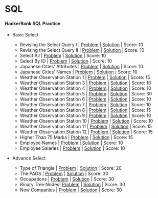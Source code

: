 # SQL
#### HackerRank SQL Practice ####

* Basic Select
  * Revising the Select Query I | [Problem](https://www.hackerrank.com/challenges/revising-the-select-query/problem) | [Solution](https://github.com/vikramtalware/SQL/blob/master/1.%20Basic%20Select/1.%20Revising%20the%20Select%20Query%20I) | Score: 10
  * Revising the Select Query II | [Problem](https://www.hackerrank.com/challenges/revising-the-select-query-2) | [Solution](https://github.com/vikramtalware/SQL/blob/master/1.%20Basic%20Select/2.%20Revising%20the%20Select%20Query%20II) | Score: 10
  * Select All | [Problem](https://www.hackerrank.com/challenges/select-all-sql) | [Solution](https://github.com/vikramtalware/SQL/blob/master/1.%20Basic%20Select/3.%20Select%20All) | Score: 10
  * Select By ID | [Problem](https://www.hackerrank.com/challenges/select-by-id) | [Solution](https://github.com/vikramtalware/SQL/commit/0f063947ca641232aecae9c2a61cd98cd79ee91c) | Score: 10
  * Japanese Cities' Attributes | [Problem](https://www.hackerrank.com/challenges/japanese-cities-attributes) | [Solution](https://github.com/vikramtalware/SQL/blob/master/1.%20Basic%20Select/5.%20Japanese%20Cities'%20Attributes) | Score: 10
  * Japanese Cities' Names | [Problem](https://www.hackerrank.com/challenges/japanese-cities-name) | [Solution](https://github.com/vikramtalware/SQL/blob/master/1.%20Basic%20Select/6.%20Japanese%20Cities'%20Names) | Score: 10
  * Weather Observation Station 1 | [Problem](https://www.hackerrank.com/challenges/weather-observation-station-1) | [Solution](https://github.com/vikramtalware/SQL/blob/master/1.%20Basic%20Select/7.%20Weather%20Observation%20Station%201) | Score: 15
  * Weather Observation Station 3 | [Problem](https://www.hackerrank.com/challenges/weather-observation-station-3) | [Solution](https://github.com/vikramtalware/SQL/blob/master/1.%20Basic%20Select/8.%20Weather%20Observation%20Station%203) | Score: 10
  * Weather Observation Station 4 | [Problem](https://www.hackerrank.com/challenges/weather-observation-station-4) | [Solution](https://github.com/vikramtalware/SQL/blob/master/1.%20Basic%20Select/9.%20Weather%20Observation%20Station%204) | Score: 10
  * Weather Observation Station 5 | [Problem](https://www.hackerrank.com/challenges/weather-observation-station-5) | [Solution](https://github.com/vikramtalware/SQL/blob/master/1.%20Basic%20Select/10.%20Weather%20Observation%20Station%205) | Score: 30
  * Weather Observation Station 6 | [Problem](https://www.hackerrank.com/challenges/weather-observation-station-6) | [Solution](https://github.com/vikramtalware/SQL/blob/master/1.%20Basic%20Select/11.%20Weather%20Observation%20Station%206) | Score: 10
  * Weather Observation Station 7 | [Problem](https://www.hackerrank.com/challenges/weather-observation-station-7) | [Solution](https://github.com/vikramtalware/SQL/blob/master/1.%20Basic%20Select/12.%20Weather%20Observation%20Station%207) | Score: 10
  * Weather Observation Station 8 | [Problem](https://www.hackerrank.com/challenges/weather-observation-station-8) | [Solution](https://github.com/vikramtalware/SQL/blob/master/1.%20Basic%20Select/13.%20Weather%20Observation%20Station%208) | Score: 15
  * Weather Observation Station 9 | [Problem](https://www.hackerrank.com/challenges/weather-observation-station-9) | [Solution](https://github.com/vikramtalware/SQL/blob/master/1.%20Basic%20Select/14.%20Weather%20Observation%20Station%209) | Score: 10
  * Weather Observation Station 10 | [Problem](https://www.hackerrank.com/challenges/weather-observation-station-10) | [Solution](https://github.com/vikramtalware/SQL/blob/master/1.%20Basic%20Select/15.%20Weather%20Observation%20Station%2010) | Score: 10
  * Weather Observation Station 11 | [Problem](https://www.hackerrank.com/challenges/weather-observation-station-11) | [Solution](https://github.com/vikramtalware/SQL/blob/master/1.%20Basic%20Select/16.%20Weather%20Observation%20Station%2011) | Score: 15
  * Weather Observation Station 12 | [Problem](https://www.hackerrank.com/challenges/weather-observation-station-12) | [Solution](https://github.com/vikramtalware/SQL/blob/master/1.%20Basic%20Select/17.%20Weather%20Observation%20Station%2012) | Score: 15
  * Higher Than 75 Marks | [Problem](https://www.hackerrank.com/challenges/more-than-75-marks) | [Solution](https://github.com/vikramtalware/SQL/blob/master/1.%20Basic%20Select/18.%20Higher%20Than%2075%20Marks) | Score: 15
  * Employee Names | [Problem](https://www.hackerrank.com/challenges/name-of-employees) | [Solution](https://github.com/vikramtalware/SQL/blob/master/1.%20Basic%20Select/19.%20Employee%20Names) | Score: 10
  * Employee Salaries | [Problem](https://www.hackerrank.com/challenges/salary-of-employees) | [Solution](https://github.com/vikramtalware/SQL/blob/master/1.%20Basic%20Select/20.%20Employee%20Salaries) | Score: 10

* Advance Select
  * Type of Triangle | [Problem](https://www.hackerrank.com/challenges/what-type-of-triangle) | [Solution]() | Score: 20
  * The PADS | [Problem](https://www.hackerrank.com/challenges/the-pads) | [Solution]() | Score: 30
  * Occupations | [Problem](https://www.hackerrank.com/challenges/occupations) | [Solution]() | Score: 30
  * Binary Tree Nodes| [Problem](https://www.hackerrank.com/challenges/binary-search-tree-1) | [Solution]() | Score: 30
  * New Companies | [Problem](https://www.hackerrank.com/challenges/the-company) | [Solution]() | Score: 30
  
